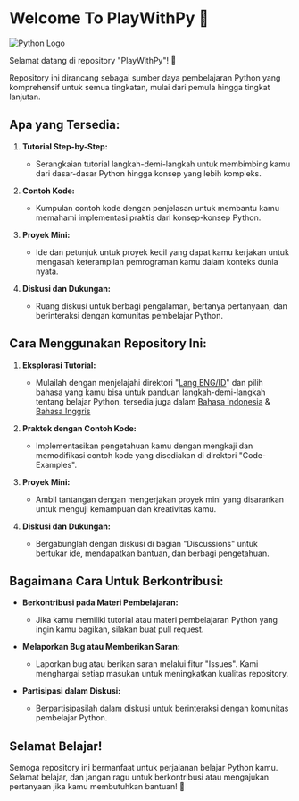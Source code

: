 # Welcome To PlayWithPy 🐍

![Python Logo](https://www.python.org/static/community_logos/python-logo-master-v3-TM.png)

Selamat datang di repository "PlayWithPy"! 🐍

Repository ini dirancang sebagai sumber daya pembelajaran Python yang komprehensif untuk semua tingkatan, mulai dari pemula hingga tingkat lanjutan.

## Apa yang Tersedia:

1. **Tutorial Step-by-Step:**
   - Serangkaian tutorial langkah-demi-langkah untuk membimbing kamu dari dasar-dasar Python hingga konsep yang lebih kompleks.

2. **Contoh Kode:**
   - Kumpulan contoh kode dengan penjelasan untuk membantu kamu memahami implementasi praktis dari konsep-konsep Python.

3. **Proyek Mini:**
   - Ide dan petunjuk untuk proyek kecil yang dapat kamu kerjakan untuk mengasah keterampilan pemrograman kamu dalam konteks dunia nyata.

4. **Diskusi dan Dukungan:**
   - Ruang diskusi untuk berbagi pengalaman, bertanya pertanyaan, dan berinteraksi dengan komunitas pembelajar Python.

## Cara Menggunakan Repository Ini:

1. **Eksplorasi Tutorial:**
   - Mulailah dengan menjelajahi direktori "[Lang ENG/ID](https://github.com/zoelabbb/PlayWithPy/tree/main/Lang)" dan pilih bahasa yang kamu bisa untuk panduan langkah-demi-langkah tentang belajar Python, tersedia juga dalam [Bahasa Indonesia](https://github.com/zoelabbb/PlayWithPy/tree/main/Lang/ID) & [Bahasa Inggris](https://github.com/zoelabbb/PlayWithPy/tree/main/Lang/ENG)

2. **Praktek dengan Contoh Kode:**
   - Implementasikan pengetahuan kamu dengan mengkaji dan memodifikasi contoh kode yang disediakan di direktori "Code-Examples".

3. **Proyek Mini:**
   - Ambil tantangan dengan mengerjakan proyek mini yang disarankan untuk menguji kemampuan dan kreativitas kamu.

4. **Diskusi dan Dukungan:**
   - Bergabunglah dengan diskusi di bagian "Discussions" untuk bertukar ide, mendapatkan bantuan, dan berbagi pengetahuan.

## Bagaimana Cara Untuk Berkontribusi:

- **Berkontribusi pada Materi Pembelajaran:**
  - Jika kamu memiliki tutorial atau materi pembelajaran Python yang ingin kamu bagikan, silakan buat pull request.

- **Melaporkan Bug atau Memberikan Saran:**
  - Laporkan bug atau berikan saran melalui fitur "Issues". Kami menghargai setiap masukan untuk meningkatkan kualitas repository.

- **Partisipasi dalam Diskusi:**
  - Berpartisipasilah dalam diskusi untuk berinteraksi dengan komunitas pembelajar Python.

## Selamat Belajar!

Semoga repository ini bermanfaat untuk perjalanan belajar Python kamu. Selamat belajar, dan jangan ragu untuk berkontribusi atau mengajukan pertanyaan jika kamu membutuhkan bantuan! 🚀